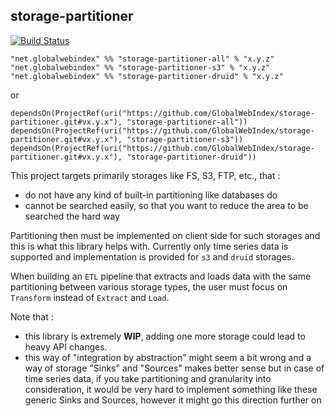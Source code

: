 ## storage-partitioner

[![Build Status](https://travis-ci.org/GlobalWebIndex/storage-partitioner.svg?branch=master)](https://travis-ci.org/GlobalWebIndex/storage-partitioner)

```
"net.globalwebindex" %% "storage-partitioner-all" % "x.y.z"
"net.globalwebindex" %% "storage-partitioner-s3" % "x.y.z"
"net.globalwebindex" %% "storage-partitioner-druid" % "x.y.z"
```
or
```
dependsOn(ProjectRef(uri("https://github.com/GlobalWebIndex/storage-partitioner.git#vx.y.x"), "storage-partitioner-all"))
dependsOn(ProjectRef(uri("https://github.com/GlobalWebIndex/storage-partitioner.git#vx.y.x"), "storage-partitioner-s3"))
dependsOn(ProjectRef(uri("https://github.com/GlobalWebIndex/storage-partitioner.git#vx.y.x"), "storage-partitioner-druid"))
```

This project targets primarily storages like FS, S3, FTP, etc., that :
  - do not have any kind of built-in partitioning like databases do
  - cannot be searched easily, so that you want to reduce the area to be searched the hard way

Partitioning then must be implemented on client side for such storages and this is what this library helps with.
Currently only time series data is supported and implementation is provided for `s3` and `druid` storages.

When building an `ETL` pipeline that extracts and loads data with the same partitioning between various storage types, the user
must focus on `Transform` instead of `Extract` and `Load`.

Note that :
 - this library is extremely **WIP**, adding one more storage could lead to heavy API changes.
 - this way of "integration by abstraction" might seem a bit wrong and a way of storage "Sinks" and "Sources"
   makes better sense but in case of time series data, if you take partitioning and granularity into consideration,
   it would be very hard to implement something like these generic Sinks and Sources, however it might go this direction further on